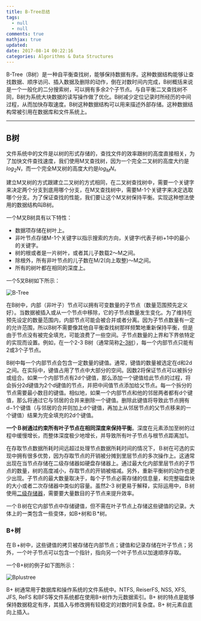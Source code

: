 ```yaml
---
title: B-Tree总结
tags:
  - null
  - null
comments: true
mathjax: true
updated:
date: 2017-08-14 00:22:16
categories: Algorithms & Data Structures
---
```


B-Tree（B树）是一种自平衡查找树，能够保持数据有序。这种数据结构能够让查找数据、顺序访问、插入数据及删除的动作，倒在对数时间内完成，B树概括来说是一个一般化的二分搜索树，可以拥有多余2个子节点。与自平衡二叉查找树不同，B树为系统大块数据的读写操作做了优化。B树减少定位记录时所经历的中间过程，从而加快存取速度。B树这种数据结构可以用来描述外部存储。这种数据结构常被引用在数据库和文件系统上。

<!-- more -->

---

## B树

文件系统中的文件是以树的形式存储的，查找文件的效率跟树的高度直接相关，为了加快文件查找速度，我们使用M叉查找树，因为一个完全二叉树的高度大约是$log_2N$，而一个完全M叉树的高度大约是$log_MN$。

建立M叉树的方式跟建立二叉树的方式相同，在二叉树查找树中，需要一个关键字来决定两个分支到底用哪个分支，在M叉查找树中，需要M-1个关键字来决定选取哪个分支。为了保证查找的性能，我们要让这个M叉树保持平衡。实现这种想法使用的数据结构叫B树。

一个M叉B树具有以下特性：

- 数据项存储在树叶上。
- 非叶节点存储M-1个关键字以指示搜索的方向，关键字i代表子树i+1中的最小的关键字。
- 树的根或者是一片树叶，或者其儿子数载2～M之间。
- 除根外，所有非叶节点的儿子数在M/2(向上取整)～M之间。
- 所有的树叶都在相同的深度上。

一个5叉B树如下所示：

![B-Tree](B-Tree.png)

在B树中，内部（非叶子）节点可以拥有可变数量的子节点（数量范围预先定义好）。当数据被插入或从一个节点中移除，它的子节点数量发生变化。为了维持在预先设定的数量范围内，内部节点可能会被合并或者分离。因为子节点数量有一定的允许范围，所以B树不需要像其他自平衡查找树那样频繁地重新保持平衡，但是由于节点没有被完全填充，可能浪费了一些空间。子节点数量的上界和下界依特定的实现而设置。例如，在一个2-3 B树（通常简称[2-3树](https://zh.wikipedia.org/wiki/2-3%E6%A0%91)），每一个内部节点只能有2或3个子节点。

B树中每一个内部节点会包含一定数量的键值。通常，键值的数量被选定在d和2d之间。在实际中，键值占用了节点中大部分的空间。因数2将保证节点可以被拆分或组合。如果一个内部节点有2d个键值，那么添加一个键值给此节点的过程，将会拆分2d键值为2个d键值的节点，并把中间值节点添加给父节点。每一个拆分的节点需要最小数目的键值。相似地，如果一个内部节点和他的邻居两者都有d个键值，那么将通过它与邻居的合并来删除一个键值。删除此键值将导致此节点拥有d−1个键值（与邻居的合并则加上d个键值，再加上从邻居节点的父节点移来的一个键值）结果为完全填充的2d个键值。

**一个Ｂ树通过约束所有叶子节点在相同深度来保持平衡**。深度在元素添加至树的过程中缓慢增长，而整体深度极少地增长，并导致所有叶子节点与根节点距离加1。

在存取节点数据所耗时间远超过处理节点数据所耗时间的情况下，Ｂ树在可选的实现中拥有很多优势，因为存取节点的开销被分摊到里层节点的多次操作上。这通常出现在当节点存储在二级存储器如硬盘存储器上。通过最大化内部里层节点的子节点的数量，树的高度减小，存取节点的开销被缩减。另外，重新平衡树的动作也更少出现。子节点的最大数量取决于，每个子节点必需存储的信息量，和完整磁盘块的大小或者二次存储器中类似的容量。虽然2-3 树更易于解释，实际运用中，Ｂ树使用[二级存储器](https://zh.wikipedia.org/w/index.php?title=%E4%BA%8C%E7%BA%A7%E5%AD%98%E5%82%A8%E5%99%A8&action=edit&redlink=1)，需要要大量数目的子节点来提升效率。

一个Ｂ树在它内部节点中存储键值，但不需在叶子节点上存储这些键值的记录。大体上的一类包含一些变体，如B+树和Ｂ*树。

### B+树

在Ｂ+树中，这些键值的拷贝被存储在内部节点；键值和记录存储在叶子节点；另外，一个叶子节点可以包含一个指针，指向另一个叶子节点以加速顺序存取。

一个B+树的例子如下图所示：

![Bplustree](Bplustree.png)

B+ 树通常用于数据库和操作系统的文件系统中。NTFS, ReiserFS, NSS, XFS, JFS, ReFS 和BFS等文件系统都在使用B+树作为元数据索引。B+ 树的特点是能够保持数据稳定有序，其插入与修改拥有较稳定的对数时间复杂度。B+ 树元素自底向上插入。



